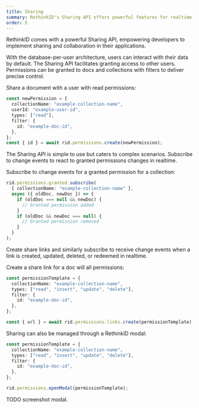 ```yaml
---
title: Sharing
summary: RethinkID's Sharing API offers powerful features for realtime collaboration, allowing precise control over database access and the ability to react to changes in shared content.
order: 5
---
```


RethinkID comes with a powerful Sharing API, empowering developers to implement sharing and collaboration in their applications.

With the database-per-user architecture, users can interact with their data by default. The Sharing API facilitates granting access to other users. Permissions can be granted to docs and collections with filters to deliver precise control.

Share a document with a user with read permissions:

```ts
const newPermission = {
  collectionName: "example-collection-name",
  userId: "example-user-id",
  types: ["read"],
  filter: {
    id: "example-doc-id",
  },
};
const { id } = await rid.permissions.create(newPermission);
```

The Sharing API is simple to use but caters to complex scenarios. Subscribe to change events to react to granted permissions changes in realtime.

Subscribe to change events for a granted permission for a collection:

```ts
rid.permissions.granted.subscribe(
  { collectionName: "example-collection-name" },
  async ({ oldDoc, newDoc }) => {
    if (oldDoc === null && newDoc) {
      // Granted permission added
    }
    if (oldDoc && newDoc === null) {
      // Granted permission removed 
    }
  }
);
```

Create share links and similarly subscribe to receive change events when a link is created, updated, deleted, or redeemed in realtime.

Create a share link for a doc will all permissions:

```ts
const permissionTemplate = {
  collectionName: "example-collection-name",
  types: ["read", "insert", "update", "delete"],
  filter: {
    id: "example-doc-id",
  },
};

const { url } = await rid.permissions.links.create(permissionTemplate);
```

Sharing can also be managed through a RethinkID modal:

```ts
const permissionTemplate = {
  collectionName: "example-collection-name",
  types: ["read", "insert", "update", "delete"],
  filter: {
    id: "example-doc-id",
  },
};

rid.permissions.openModal(permissionTemplate);
```

TODO screenshot modal.